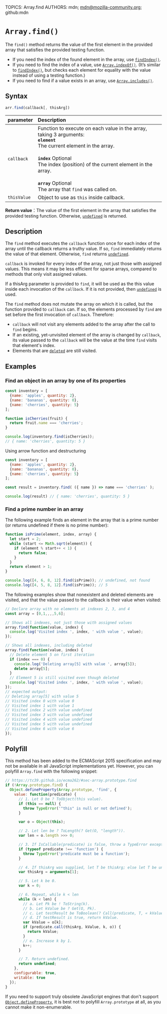 TOPICS: Array.find
AUTHORS: mdn; mdn@mozilla-community.org; github:mdn

# `Array.find()`

The `find()` method returns the value of the first element in the provided array that satisfies the
provided testing function.

- If you need the index of the found element in the array, use [`findIndex()`](/en/webfrontend/findIndex).
- If you need to find the index of a value, use [`Array.indexOf()`](/en/webfrontend/Array.indexOf).
(It’s similar to [`findIndex()`](/en/webfrontend/findIndex), but checks each element for equality
with the value instead of using a testing function.)
- If you need to find if a value exists in an array, use [`Array.includes()`](/en/webfrontend/Array.includes).

## Syntax

```javascript
arr.find(callback[, thisArg])
```

| parameter | Description |
| :-- | :-- |
| `callback` | Function to execute on each value in the array, taking 3 arguments:<br>**`element`**<br>The current element in the array.<br><br>**`index`** Optional<br>The index (position) of the current element in the array.<br><br>**`array`** Optional<br>The array that `find` was called on.
| `thisValue` | Object to use as `this` inside callback. |

**Return value**：The value of the first element in the array that satisfies the provided testing
function. Otherwise, [`undefined`](/en/webfrontend/undefined) is returned.

## Description

The `find` method executes the `callback` function once for each index of the array until the callback
returns a truthy value. If so, `find` immediately returns the value of that element. Otherwise,
`find` returns [`undefined`](/en/webfrontend/undefined).

`callback` is invoked for every index of the array, not just those with assigned values. This means
it may be less efficient for sparse arrays, compared to methods that only visit assigned values.

If a thisArg parameter is provided to `find`, it will be used as the this value inside each
invocation of the `callback`. If it is not provided, then
[`undefined`](/en/webfrontend/undefined) is used.

The `find` method does not mutate the array on which it is called, but the function provided to
`callback` can. If so, the elements processed by `find` are set before the first invocation of
`callback`. Therefore:

- `callback` will not visit any elements added to the array after the call to `find` begins.
- If an existing, yet-unvisited element of the array is changed by `callback`, its value passed to
the `callback` will be the value at the time `find` visits that element's index.
- Elements that are [`deleted`](/en/webfrontend/deleted) are still visited.

## Examples

### Find an object in an array by one of its properties

```javascript
const inventory = [
  {name: 'apples', quantity: 2},
  {name: 'bananas', quantity: 0},
  {name: 'cherries', quantity: 5}
];

function isCherries(fruit) {
  return fruit.name === 'cherries';
}

console.log(inventory.find(isCherries));
// { name: 'cherries', quantity: 5 }
```

Using arrow function and destructuring

```javascript
const inventory = [
  {name: 'apples', quantity: 2},
  {name: 'bananas', quantity: 0},
  {name: 'cherries', quantity: 5}
];

const result = inventory.find( ({ name }) => name === 'cherries' );

console.log(result) // { name: 'cherries', quantity: 5 }
```

### Find a prime number in an array

The following example finds an element in the array that is a prime number (or returns undefined if
there is no prime number):

```javascript
function isPrime(element, index, array) {
  let start = 2;
  while (start <= Math.sqrt(element)) {
    if (element % start++ < 1) {
      return false;
    }
  }
  return element > 1;
}

console.log([4, 6, 8, 12].find(isPrime)); // undefined, not found
console.log([4, 5, 8, 12].find(isPrime)); // 5
```

The following examples show that nonexistent and deleted elements are visited, and that the value
passed to the callback is their value when visited:

```javascript
// Declare array with no elements at indexes 2, 3, and 4
const array = [0,1,,,,5,6];

// Shows all indexes, not just those with assigned values
array.find(function(value, index) {
  console.log('Visited index ', index, ' with value ', value);
});

// Shows all indexes, including deleted
array.find(function(value, index) {
  // Delete element 5 on first iteration
  if (index === 0) {
    console.log('Deleting array[5] with value ', array[5]);
    delete array[5];
  }
  // Element 5 is still visited even though deleted
  console.log('Visited index ', index, ' with value ', value);
});
// expected output:
// Deleting array[5] with value 5
// Visited index 0 with value 0
// Visited index 1 with value 1
// Visited index 2 with value undefined
// Visited index 3 with value undefined
// Visited index 4 with value undefined
// Visited index 5 with value undefined
// Visited index 6 with value 6
});
```

## Polyfill

This method has been added to the ECMAScript 2015 specification and may not be available in all
JavaScript implementations yet. However, you can polyfill `Array.find` with the following snippet:

```javascript
// https://tc39.github.io/ecma262/#sec-array.prototype.find
if (!Array.prototype.find) {
  Object.defineProperty(Array.prototype, 'find', {
    value: function(predicate) {
      // 1. Let O be ? ToObject(this value).
      if (this == null) {
        throw TypeError('"this" is null or not defined');
      }

      var o = Object(this);

      // 2. Let len be ? ToLength(? Get(O, "length")).
      var len = o.length >>> 0;

      // 3. If IsCallable(predicate) is false, throw a TypeError exception.
      if (typeof predicate !== 'function') {
        throw TypeError('predicate must be a function');
      }

      // 4. If thisArg was supplied, let T be thisArg; else let T be undefined.
      var thisArg = arguments[1];

      // 5. Let k be 0.
      var k = 0;

      // 6. Repeat, while k < len
      while (k < len) {
        // a. Let Pk be ! ToString(k).
        // b. Let kValue be ? Get(O, Pk).
        // c. Let testResult be ToBoolean(? Call(predicate, T, « kValue, k, O »)).
        // d. If testResult is true, return kValue.
        var kValue = o[k];
        if (predicate.call(thisArg, kValue, k, o)) {
          return kValue;
        }
        // e. Increase k by 1.
        k++;
      }

      // 7. Return undefined.
      return undefined;
    },
    configurable: true,
    writable: true
  });
}
```

If you need to support truly obsolete JavaScript engines that don't support [`Object.defineProperty`](/en/webfrontend/Object.defineProperty),
it is best not to polyfill `Array.prototype` at all, as you cannot make it non-enumerable.
